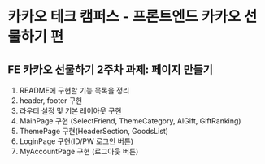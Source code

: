 # 카카오 테크 캠퍼스 - 프론트엔드 카카오 선물하기 편

## FE 카카오 선물하기 2주차 과제: 페이지 만들기
1. README에 구현할 기능 목록을 정리
2. header, footer 구현
3. 라우터 설정 및 기본 레이아웃 구현
4. MainPage 구현 (SelectFriend, ThemeCategory, AIGift, GiftRanking)
5. ThemePage 구현(HeaderSection, GoodsList)
6. LoginPage 구현(ID/PW 로그인 버튼)
7. MyAccountPage 구현 (로그아웃 버튼)
